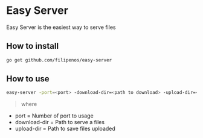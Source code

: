 Easy Server
==========

Easy Server is the easiest way to serve files

How to install
--------------
```sh
go get github.com/filipenos/easy-server

```

How to use
----------
```sh
easy-server -port=<port> -download-dir=<path to download> -upload-dir=<path to save files>
```
> where
 * port = Number of port to usage
 * download-dir = Path to serve a files
 * upload-dir = Path to save files uploaded
 
